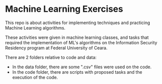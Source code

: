 # Machine Learning Exercises

This repo is about activities for implementing techniques and practicing Machine Learning algorithms.

These activities were given in machine learning classes, and tasks that required the implementation of ML's algorithms on the Information Security Residency program at Federal University of Ceara.

There are 2 folders relative to code and data:
- In the data folder, there are some ".csv" files were used on the code. 
- In the code folder, there are scripts with proposed tasks and the execution of the code. 
